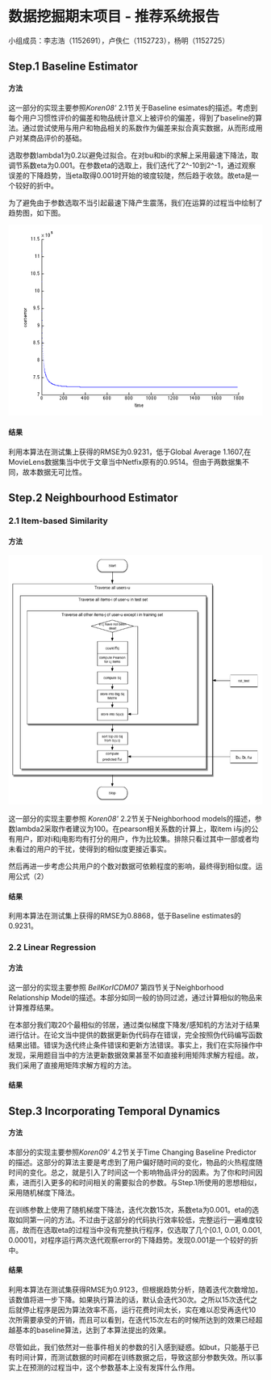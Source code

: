 数据挖掘期末项目 - 推荐系统报告
=====================
小组成员：李志浩（1152691），卢佚仁（1152723），杨明（1152725）

## Step.1 Baseline Estimator
#### 方法
这一部分的实现主要参照*Koren08'* 2.1节关于Baseline esimates的描述。考虑到每个用户习惯性评价的偏差和物品统计意义上被评价的偏差，得到了baseline的算法。通过尝试使用与用户和物品相关的系数作为偏差来拟合真实数据，从而形成用户对某商品评价的基础。

选取参数lambda1为0.2以避免过拟合。在对bu和bi的求解上采用最速下降法，取调节系数eta为0.001。在参数eta的选取上，我们迭代了2^-10到2^-1，通过观察误差的下降趋势，当eta取得0.001时开始的坡度较陡，然后趋于收敛。故eta是一个较好的折中。

为了避免由于参数选取不当引起最速下降产生震荡，我们在运算的过程当中绘制了趋势图，如下图。

![](baseline_estimator.png)

#### 结果
利用本算法在测试集上获得的RMSE为0.9231，低于Global Average 1.1607,在MovieLens数据集当中优于文章当中Netfix原有的0.9514。但由于两数据集不同，故本数据无可比性。

## Step.2 Neighbourhood Estimator
### 2.1 Item-based Similarity
#### 方法
<img src='./Step2(1) Item_based Neighbourhood Estimator/Step 2 Scheme 1 Flow Chart.png'/>


这一部分的实现主要参照 *Koren08'* 2.2节关于Neighborhood models的描述，参数lambda2采取作者建议为100。在pearson相关系数的计算上，取item i与j的公有用户，即对i和j电影均有打分的用户，作为比较集。排除只看过其中一部或者均未看过的用户的干扰，使得到的相似度更接近事实。

然后再进一步考虑公共用户的个数对数据可依赖程度的影响，最终得到相似度。运用公式（2）

#### 结果
利用本算法在测试集上获得的RMSE为0.8868，低于Baseline estimates的0.9231。

### 2.2 Linear Regression
#### 方法

这一部分的实现主要参照 *BellKorICDM07* 第四节关于Neighborhood Relationship Model的描述。本部分如同一般的协同过滤，通过计算相似的物品来计算推荐结果。

在本部分我们取20个最相似的邻居，通过类似梯度下降发/感知机的方法对于结果进行估计。在论文当中提供的数据更新伪代码存在错误，完全按照伪代码编写函数结果出错。错误为迭代终止条件错误和更新方法错误。事实上，我们在实际操作中发现，采用题目当中的方法更新数据效果甚至不如直接利用矩阵求解方程组。故，我们采用了直接用矩阵求解方程的方法。

#### 结果

## Step.3 Incorporating Temporal Dynamics
#### 方法
本部分的实现主要参照*Koren09'* 4.2节关于Time Changing Baseline Predictor的描述。这部分的算法主要是考虑到了用户偏好随时间的变化，物品的火热程度随时间的变化。总之，就是引入了时间这一个影响物品评分的因素。为了你和时间因素，进而引入更多的和时间相关的需要拟合的参数。与Step.1所使用的思想相似，采用随机梯度下降法。

在训练参数上使用了随机梯度下降法，迭代次数15次，系数eta为0.001。eta的选取如同第一问的方法。不过由于这部分的代码执行效率较低，完整运行一遍难度较高，故而在选取eta的过程当中没有完整执行程序，仅选取了几个[0.1, 0.01, 0.001, 0.0001]，对程序运行两次迭代观察error的下降趋势。发现0.001是一个较好的折中。

#### 结果
利用本算法在测试集获得RMSE为0.9123，但根据趋势分析，随着迭代次数增加，该数值将进一步下降。如果执行算法的话，默认会迭代30次。之所以15次迭代之后就停止程序是因为算法效率不高，运行花费时间太长，实在难以忍受再迭代10次所需要承受的开销，而且可以看到，在迭代15次左右的时候所达到的效果已经超越基本的baseline算法，达到了本算法提出的效果。

尽管如此，我们依然对一些事件相关的参数的引入感到疑惑。如but，只能基于已有时间计算，而测试数据的时间都在训练数据之后，导致这部分参数失效。所以事实上在预测的过程当中，这个参数基本上没有发挥什么作用。
